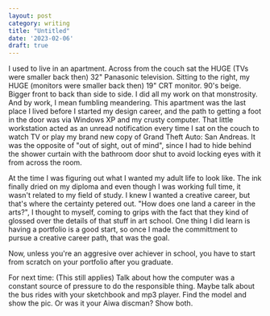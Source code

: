 ```yaml
---
layout: post
category: writing
title: "Untitled"
date: '2023-02-06'
draft: true
---
```


I used to live in an apartment. Across from the couch sat the HUGE (TVs were smaller back then) 32" Panasonic television. Sitting to the right, my HUGE (monitors were smaller back then) 19" CRT monitor. 90's beige. Bigger front to back than side to side. I did all my work on that monstrosity. And by work, I mean fumbling meandering. This apartment was the last place I lived before I started my design career, and the path to getting a foot in the door was via Windows XP and my crusty computer. That little workstation acted as an unread notification every time I sat on the couch to watch TV or play my brand new copy of Grand Theft Auto: San Andreas. It was the opposite of "out of sight, out of mind", since I had to hide behind the shower curtain with the bathroom door shut to avoid locking eyes with it from across the room.

At the time I was figuring out what I wanted my adult life to look like. The ink finally dried on my diploma and even though I was working full time, it wasn't related to my field of study. I knew I wanted a creative career, but that's where the certainty petered out. "How does one land a career in the arts?", I thought to myself, coming to grips with the fact that they kind of glossed over the details of that stuff in art school. One thing I did learn is having a portfolio is a good start, so once I made the committment to pursue a creative career path, that was the goal. 

Now, unless you're an aggresive over achiever in school, you have to start from scratch on your portfolio after you graduate.




For next time: (This still applies) Talk about how the computer was a constant source of pressure to do the responsible thing. Maybe talk about the bus rides with your sketchbook and mp3 player. Find the model and show the pic. Or was it your Aiwa discman? Show both.